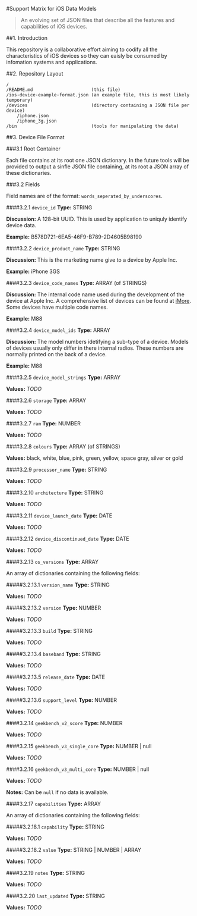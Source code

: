 #Support Matrix for iOS Data Models

> An evolving set of JSON files that describe all the features and capabilities of iOS devices.

##1. Introduction

This repository is a collaborative effort aiming to codify all the characteristics of iOS devices so they can eaisly be consumed by infomation systems and applications.

##2. Repository Layout

    /
    /README.md						(this file)
	/ios-device-example-format.json	(an example file, this is most likely temporary)
	/devices						(directory containing a JSON file per device)
    	/iphone.json
		/iphone_3g.json
	/bin							(tools for manipulating the data)
	

##3. Device File Format

###3.1 Root Container

Each file contains at its root one JSON dictionary. In the future tools will be provided to output a sinfle JSON file containing, at its root a JSON array of these dictionaries.  

###3.2 Fields

Field names are of the format: `words_seperated_by_underscores`.

####3.2.1 `device_id`
**Type:** STRING 
    
**Discussion:** A 128-bit UUID. This is used by application to uniquly identify device data.  

**Example:** B578D721-6EA5-46F9-B789-2D4605B98190

####3.2.2 `device_product_name`
**Type:** STRING

**Discussion:** This is the marketing name give to a device by Apple Inc.  

**Example:** iPhone 3GS

####3.2.3 `device_code_names`
**Type:** ARRAY (of STRINGS)

**Discussion:** The internal code name used during the development of the device at Apple Inc. A comprehensive list of devices can be found at [iMore](http://www.imore.com/iphone-6-review). Some devices have multiple code names.

**Example:** M88

####3.2.4 `device_model_ids`
**Type:** ARRAY

**Discussion:** The model numbers idetifying a sub-type of a device. Models of devices usually only differ in there internal radios. These numbers are normally printed on the back of a device. 

**Example:** M88

####3.2.5 `device_model_strings`
**Type:** ARRAY

**Values:** *TODO*

####3.2.6 `storage`
**Type:** ARRAY

**Values:** *TODO*

####3.2.7 `ram`
**Type:** NUMBER

**Values:** *TODO*

####3.2.8 `colours`
**Type:** ARRAY (of STRINGS)

**Values:** black, white, blue, pink, green, yellow, space gray, silver or gold

####3.2.9 `processor_name`
**Type:** STRING

**Values:** *TODO*

####3.2.10 `architecture`
**Type:** STRING

**Values:** *TODO*

####3.2.11 `device_launch_date`
**Type:** DATE

**Values:** *TODO*

####3.2.12 `device_discontinued_date`
**Type:** DATE

**Values:** *TODO*

####3.2.13 `os_versions`
**Type:** ARRAY

An array of dictionaries containing the following fields:

#####3.2.13.1 `version_name`
**Type:** STRING

**Values:** *TODO*

#####3.2.13.2 `version`
**Type:** NUMBER

**Values:** *TODO*

#####3.2.13.3 `build`
**Type:** STRING

**Values:** *TODO*

#####3.2.13.4 `baseband`
**Type:** STRING

**Values:** *TODO*

#####3.2.13.5 `release_date`
**Type:** DATE

**Values:** *TODO*

#####3.2.13.6 `support_level`
**Type:** NUMBER

**Values:** *TODO*
 
####3.2.14 `geekbench_v2_score`
**Type:** NUMBER

**Values:** *TODO*

####3.2.15 `geekbench_v3_single_core`
**Type:** NUMBER | null

**Values:** *TODO*

####3.2.16 `geekbench_v3_multi_core`
**Type:** NUMBER | null

**Values:** *TODO*

**Notes:** Can be `null` if no data is available.

####3.2.17 `capabilities`
**Type:** ARRAY

An array of dictionaries containing the following fields:

#####3.2.18.1 `capability`
**Type:** STRING

**Values:** *TODO*

#####3.2.18.2 `value`
**Type:** STRING | NUMBER | ARRAY

**Values:** *TODO*
 
####3.2.19 `notes`
**Type:** STRING

**Values:** *TODO*

####3.2.20 `last_updated`
**Type:** STRING

**Values:** *TODO*
